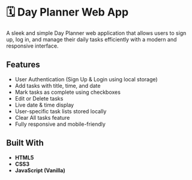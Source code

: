 # 🗓️ Day Planner Web App

A sleek and simple Day Planner web application that allows users to sign up, log in, and manage their daily tasks efficiently with a modern and responsive interface.

##  Features

-  User Authentication (Sign Up & Login using local storage)
-  Add tasks with title, time, and date
-  Mark tasks as complete using checkboxes
-  Edit or  Delete tasks
- Live date & time display
-  User-specific task lists stored locally
-  Clear All tasks feature
-  Fully responsive and mobile-friendly



##  Built With

- **HTML5**
- **CSS3**
- **JavaScript (Vanilla)**


